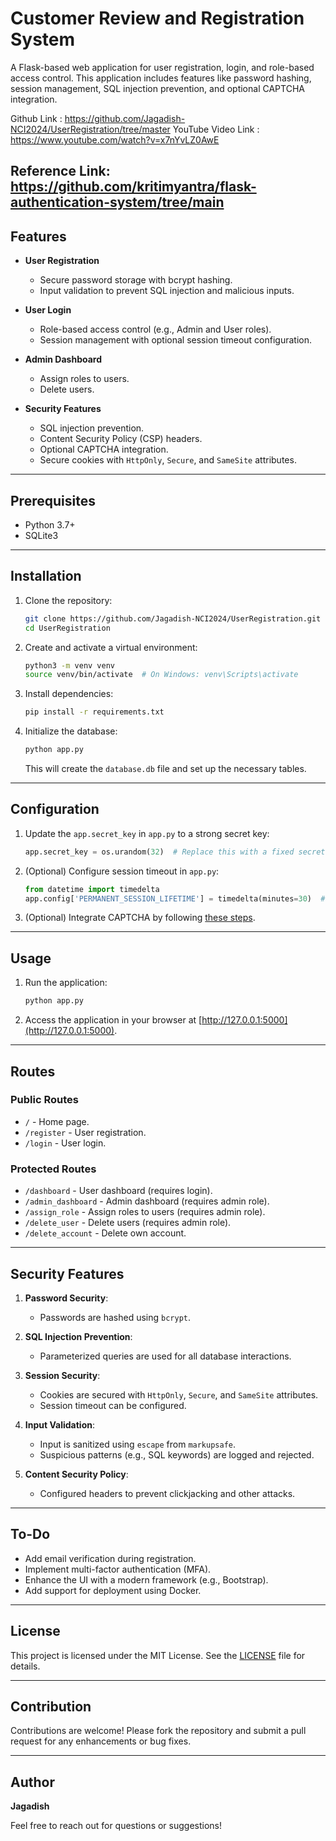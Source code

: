 # Customer Review and Registration System

A Flask-based web application for user registration, login, and role-based access control. This application includes features like password hashing, session management, SQL injection prevention, and optional CAPTCHA integration.

Github Link : https://github.com/Jagadish-NCI2024/UserRegistration/tree/master
YouTube Video Link : https://www.youtube.com/watch?v=x7nYvLZ0AwE

Reference Link: https://github.com/kritimyantra/flask-authentication-system/tree/main
---

## Features

- **User Registration**
  - Secure password storage with bcrypt hashing.
  - Input validation to prevent SQL injection and malicious inputs.
  
- **User Login**
  - Role-based access control (e.g., Admin and User roles).
  - Session management with optional session timeout configuration.

- **Admin Dashboard**
  - Assign roles to users.
  - Delete users.

- **Security Features**
  - SQL injection prevention.
  - Content Security Policy (CSP) headers.
  - Optional CAPTCHA integration.
  - Secure cookies with `HttpOnly`, `Secure`, and `SameSite` attributes.

---

## Prerequisites

- Python 3.7+
- SQLite3

---

## Installation

1. Clone the repository:
   ```bash
   git clone https://github.com/Jagadish-NCI2024/UserRegistration.git
   cd UserRegistration
   ```

2. Create and activate a virtual environment:
   ```bash
   python3 -m venv venv
   source venv/bin/activate  # On Windows: venv\Scripts\activate
   ```

3. Install dependencies:
   ```bash
   pip install -r requirements.txt
   ```

4. Initialize the database:
   ```bash
   python app.py
   ```
   This will create the `database.db` file and set up the necessary tables.

---

## Configuration

1. Update the `app.secret_key` in `app.py` to a strong secret key:
   ```python
   app.secret_key = os.urandom(32)  # Replace this with a fixed secret key for production
   ```

2. (Optional) Configure session timeout in `app.py`:
   ```python
   from datetime import timedelta
   app.config['PERMANENT_SESSION_LIFETIME'] = timedelta(minutes=30)  # Adjust timeout as needed
   ```

3. (Optional) Integrate CAPTCHA by following [these steps](https://github.com/Jagadish-NCI2024/UserRegistration#integrating-captcha).

---

## Usage

1. Run the application:
   ```bash
   python app.py
   ```

2. Access the application in your browser at [http://127.0.0.1:5000](http://127.0.0.1:5000).

---

## Routes

### Public Routes
- `/` - Home page.
- `/register` - User registration.
- `/login` - User login.

### Protected Routes
- `/dashboard` - User dashboard (requires login).
- `/admin_dashboard` - Admin dashboard (requires admin role).
- `/assign_role` - Assign roles to users (requires admin role).
- `/delete_user` - Delete users (requires admin role).
- `/delete_account` - Delete own account.

---

## Security Features

1. **Password Security**:
   - Passwords are hashed using `bcrypt`.

2. **SQL Injection Prevention**:
   - Parameterized queries are used for all database interactions.

3. **Session Security**:
   - Cookies are secured with `HttpOnly`, `Secure`, and `SameSite` attributes.
   - Session timeout can be configured.

4. **Input Validation**:
   - Input is sanitized using `escape` from `markupsafe`.
   - Suspicious patterns (e.g., SQL keywords) are logged and rejected.

5. **Content Security Policy**:
   - Configured headers to prevent clickjacking and other attacks.

---

## To-Do

- Add email verification during registration.
- Implement multi-factor authentication (MFA).
- Enhance the UI with a modern framework (e.g., Bootstrap).
- Add support for deployment using Docker.

---

## License

This project is licensed under the MIT License. See the [LICENSE](LICENSE) file for details.

---

## Contribution

Contributions are welcome! Please fork the repository and submit a pull request for any enhancements or bug fixes.

---

## Author

**Jagadish**

Feel free to reach out for questions or suggestions!

